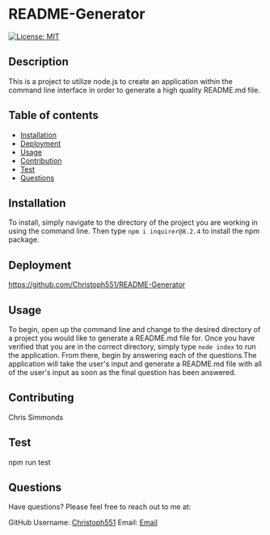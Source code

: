 # README-Generator
  [![License: MIT](https://img.shields.io/badge/License/MIT-yellow.svg)](https://opensource.org/licenses/MIT)
  
## Description
This is a project to utilize node.js to create an application within the command line interface in order to generate a high quality README.md file.

## Table of contents
- [Installation](#Insallation)
- [Deployment](#Deployment)
- [Usage](#Usage)
- [Contribution](#Contributing)
- [Test](#Test)
- [Questions](#Questions)

## Installation
To install, simply navigate to the directory of the project you are working in using the command line. Then type `npm i inquirer@8.2.4` to install the npm package.

## Deployment
https://github.com/Christoph551/README-Generator

## Usage
To begin, open up the command line and change to the desired directory of a project you would like to generate a README.md file for. Once you have verified that you are in the correct directory, simply type `node index` to run the application. From there, begin by answering each of the questions.The application will take the user's input and generate a README.md file with all of the user's input as soon as the final question has been answered.

## Contributing
Chris Simmonds

## Test
npm run test

## Questions

Have questions? Please feel free to reach out to me at:

GitHub Username: [Christoph551](https://github.com/Christoph551)
Email: [Email](mailto:christophersimmonds551@gmail.com)